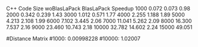 C++ Code
Size  woBlasLaPack BlasLaPack   Speedup
1000  0.072             0.073      0.98
2000  0.342             0.239      1.43
3000  1.012             0.571      1.77
4000  2.255             1.188      1.89
5000  4.213             2.108      1.99
6000  7.102             3.445      2.06
7000  11.041            5.262      2.09
8000  16.300            7.537      2.16
9000  23.460           10.743      2.18
10000 32.782           14.602      2.24
15000 49.051      


#Distance Matrix
#1000:   0.00998228
#10000:  1.02007